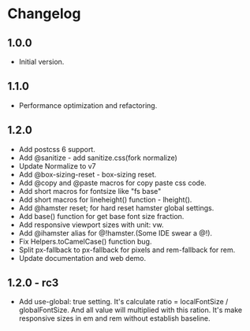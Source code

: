# Changelog

## 1.0.0

- Initial version.

## 1.1.0
- Performance optimization and refactoring.

## 1.2.0
- Add postcss 6 support.
- Add @sanitize - add sanitize.css(fork normalize)
- Update Normalize to v7
- Add @box-sizing-reset - box-sizing reset.
- Add @copy and @paste macros for copy paste css code.
- Add short macros for fontsize like "fs base"
- Add short macros for lineheight() function - lheight().
- Add @hamster reset; for hard reset hamster global settings.
- Add base() function for get base font size fraction.
- Add responsive viewport sizes with unit: vw.
- Add @ihamster alias for @!hamster.(Some IDE swear a @!).
- Fix Helpers.toCamelCase() function bug.
- Split px-fallback to px-fallback for pixels and rem-fallback for rem.
- Update documentation and web demo.

## 1.2.0 - rc3 
- Add use-global: true setting. It's calculate ratio = localFontSize / globalFontSize.
And all value will multiplied with this ration. It's make responsive sizes in em and rem
 without establish baseline.
